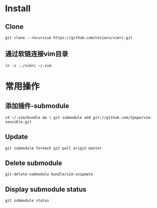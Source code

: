 # Install

## Clone
`git clone --recursive https://github.com/ninjacn/vimrc.git`

## 通过软链连接vim目录
`ln -s ../vimrc ~/.vim`

# 常用操作

## 添加插件-submodule
`
cd ~/.vim/bundle && \
    git submodule add git://github.com/tpope/vim-sensible.git
`

## Update
`git submodule foreach git pull origin master`

## Delete submodule
`git-delete-submodule bundle/vim-snipmate`

## Display submodule status
`git submodule status`
